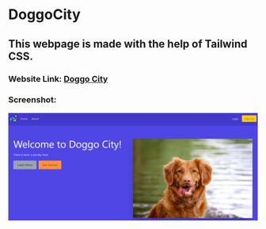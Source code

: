 # DoggoCity
## This webpage is made with the help of Tailwind CSS.

### Website Link: <a href="https://tailwindkit.github.io/DoggoCity/">Doggo City</a>

### Screenshot:
![](images/doggo.png)
